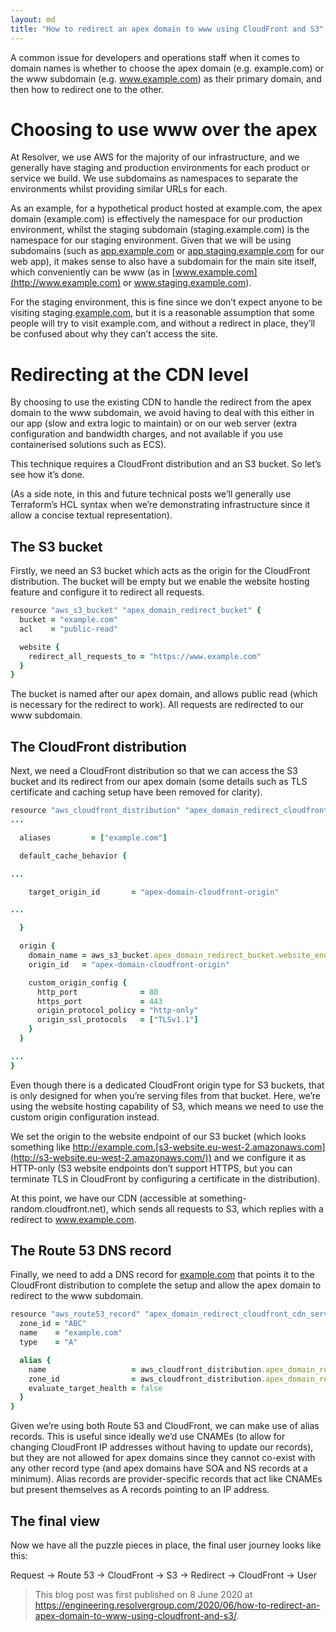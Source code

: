 ```yaml
---
layout: md
title: "How to redirect an apex domain to www using CloudFront and S3"
---
```


A common issue for developers and operations staff when it comes to domain names is whether to choose the apex domain (e.g. example.com) or the www subdomain (e.g. www.example.com) as their primary domain, and then how to redirect one to the other.

# Choosing to use www over the apex

At Resolver, we use AWS for the majority of our infrastructure, and we generally have staging and production environments for each product or service we build. We use subdomains as namespaces to separate the environments whilst providing similar URLs for each.

As an example, for a hypothetical product hosted at example.com, the apex domain (example.com) is effectively the namespace for our production environment, whilst the staging subdomain (staging.example.com) is the namespace for our staging environment. Given that we will be using subdomains (such as [app.example.com](http://app.example.com) or [app.staging.example.com](http://app.staging.example.com) for our web app), it makes sense to also have a subdomain for the main site itself, which conveniently can be www (as in [www.example.com](http://www.example.com) or www.staging.example.com).

For the staging environment, this is fine since we don’t expect anyone to be visiting staging.[example.com](http://example.com), but it is a reasonable assumption that some people will try to visit example.com, and without a redirect in place, they’ll be confused about why they can’t access the site.

# Redirecting at the CDN level

By choosing to use the existing CDN to handle the redirect from the apex domain to the www subdomain, we avoid having to deal with this either in our app (slow and extra logic to maintain) or on our web server (extra configuration and bandwidth charges, and not available if you use containerised solutions such as ECS).

This technique requires a CloudFront distribution and an S3 bucket. So let’s see how it’s done.

(As a side note, in this and future technical posts we’ll generally use Terraform’s HCL syntax when we’re demonstrating infrastructure since it allow a concise textual representation).

## The S3 bucket

Firstly, we need an S3 bucket which acts as the origin for the CloudFront distribution. The bucket will be empty but we enable the website hosting feature and configure it to redirect all requests.

```ruby
resource "aws_s3_bucket" "apex_domain_redirect_bucket" {
  bucket = "example.com"
  acl    = "public-read"

  website {
    redirect_all_requests_to = "https://www.example.com"
  }
}
```

The bucket is named after our apex domain, and allows public read (which is necessary for the redirect to work). All requests are redirected to our www subdomain.

## The CloudFront distribution

Next, we need a CloudFront distribution so that we can access the S3 bucket and its redirect from our apex domain (some details such as TLS certificate and caching setup have been removed for clarity).

```ruby
resource "aws_cloudfront_distribution" "apex_domain_redirect_cloudfront_cdn" {
...

  aliases         = ["example.com"]

  default_cache_behavior {

...

    target_origin_id       = "apex-domain-cloudfront-origin"

...

  }

  origin {
    domain_name = aws_s3_bucket.apex_domain_redirect_bucket.website_endpoint
    origin_id   = "apex-domain-cloudfront-origin"

    custom_origin_config {
      http_port              = 80
      https_port             = 443
      origin_protocol_policy = "http-only"
      origin_ssl_protocols   = ["TLSv1.1"]
    }
  }

...
}
```

Even though there is a dedicated CloudFront origin type for S3 buckets, that is only designed for when you’re serving files from that bucket. Here, we’re using the website hosting capability of S3, which means we need to use the custom origin configuration instead.

We set the origin to the website endpoint of our S3 bucket (which looks something like http://example.com.[s3-website.eu-west-2.amazonaws.com](http://s3-website.eu-west-2.amazonaws.com/)) and we configure it as HTTP-only (S3 website endpoints don’t support HTTPS, but you can terminate TLS in CloudFront by configuring a certificate in the distribution).

At this point, we have our CDN (accessible at something-random.cloudfront.net), which sends all requests to S3, which replies with a redirect to www.example.com.

## The Route 53 DNS record

Finally, we need to add a DNS record for [example.com](http://example.com) that points it to the CloudFront distribution to complete the setup and allow the apex domain to redirect to the www subdomain.

```ruby
resource "aws_route53_record" "apex_domain_redirect_cloudfront_cdn_service_record_ipv4" {
  zone_id = "ABC"
  name    = "example.com"
  type    = "A"

  alias {
    name                   = aws_cloudfront_distribution.apex_domain_redirect_cloudfront_cdn.domain_name
    zone_id                = aws_cloudfront_distribution.apex_domain_redirect_cloudfront_cdn.hosted_zone_id
    evaluate_target_health = false
  }
}
```

Given we’re using both Route 53 and CloudFront, we can make use of alias records. This is useful since ideally we’d use CNAMEs (to allow for changing CloudFront IP addresses without having to update our records), but they are not allowed for apex domains since they cannot co-exist with any other record type (and apex domains have SOA and NS records at a minimum). Alias records are provider-specific records that act like CNAMEs but present themselves as A records pointing to an IP address.

## The final view

Now we have all the puzzle pieces in place, the final user journey looks like this:

Request → Route 53 → CloudFront → S3 → Redirect → CloudFront → User

> This blog post was first published on 8 June 2020 at https://engineering.resolvergroup.com/2020/06/how-to-redirect-an-apex-domain-to-www-using-cloudfront-and-s3/.

